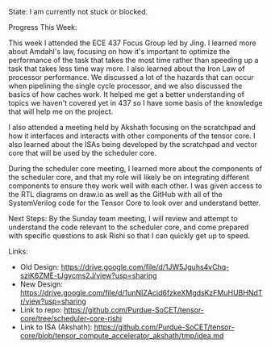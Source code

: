State: I am currently not stuck or blocked. 

Progress This Week: 

This week I attended the ECE 437 Focus Group led by Jing. I learned more about Amdahl's law, focusing on how it's important to optimize the performance of the task that takes the most time rather than speeding up a task that takes less time way more. I also learned about the Iron Law of processor performance. We discussed a lot of the hazards that can occur when pipelining the single cycle processor, and we also discussed the basics of how caches work. It helped me get a better understanding of topics we haven't covered yet in 437 so I have some basis of the knowledge that will help me on the project. 

I also attended a meeting held by Akshath focusing on the scratchpad and how it interfaces and interacts with other components of the tensor core. I also learned about the ISAs being developed by the scratchpad and vector core that will be used by the scheduler core. 

During the scheduler core meeting, I learned more about the components of the scheduler core, and that my role will likely be on integrating different components to ensure they work well with each other. I was given access to the RTL diagrams on draw.io as well as the GitHub with all of the SystemVerilog code for the Tensor Core to look over and understand better. 

Next Steps: By the Sunday team meeting, I will review and attempt to understand the code relevant to the scheduler core, and come prepared with specific questions to ask Rishi so that I can quickly get up to speed. 

Links: 
- Old Design: https://drive.google.com/file/d/1JW5Jguhs4vChq-sziK6ZME-tJgycms2J/view?usp=sharing
- New Design: https://drive.google.com/file/d/1unNIZAcid6fzkeXMgdsKzFMuHUBHNdTr/view?usp=sharing
- Link to repo: https://github.com/Purdue-SoCET/tensor-core/tree/scheduler-core-rishi 
- Link to ISA (Akshath): https://github.com/Purdue-SoCET/tensor-core/blob/tensor_compute_accelerator_akshath/tmp/idea.md 